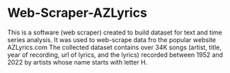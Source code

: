 # Web-Scraper-AZLyrics
This is a software (web scraper) created to build dataset for text and time series analysis. It was used to web-scrape data fro the popular website AZLyrics.com
The collected dataset contains over 34K songs (artist, title, year of recording, url of lyrics, and the lyrics) recorded between 1952 and 2022 by artists whose name starts with letter H.
